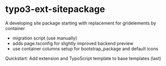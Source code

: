 # typo3-ext-sitepackage
A developing site package starting with replacement for gridelements by container
- migration script (use manually)
- adds page.tsconfig for slightly improved backend preview
- use container columns setup for bootstrap_package and default icons

Quickstart: Add extension and TypoScript template to base templates (last)
